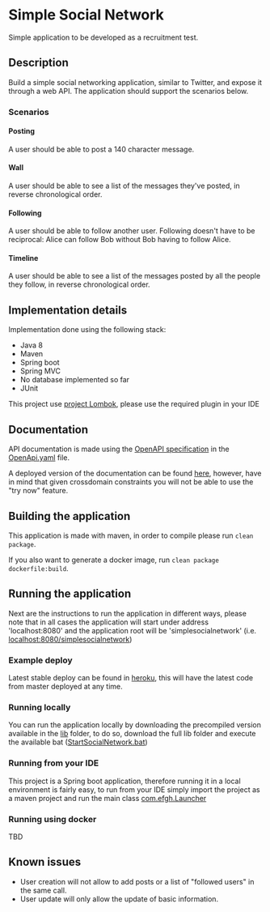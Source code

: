 # Simple Social Network
Simple application to be developed as a recruitment test.

## Description

Build a simple social networking application, similar to Twitter, and
expose it through a web API. The application should support the scenarios
below.

### Scenarios

#### Posting

A user should be able to post a 140 character message.

#### Wall

A user should be able to see a list of the messages they've posted, in reverse
chronological order.

#### Following

A user should be able to follow another user. Following doesn't have to be
reciprocal: Alice can follow Bob without Bob having to follow Alice.

#### Timeline

A user should be able to see a list of the messages posted by all the people
they follow, in reverse chronological order.

## Implementation details

Implementation done using the following stack:

* Java 8
* Maven
* Spring boot
* Spring MVC
* No database implemented so far
* JUnit

This project use [project Lombok](https://projectlombok.org/), please use the required plugin in your IDE

## Documentation
API documentation is made using the [OpenAPI specification](https://github.com/OAI/OpenAPI-Specification/blob/master/versions/3.0.0.md#schemaObject) in the [OpenApi.yaml](OpenApi.yaml) file.

A deployed version of the documentation can be found [here](https://app.swaggerhub.com/apis-docs/e311/SimpleSocialNetWork/1.0.0), however, have in mind that given crossdomain constraints you will not be able to use the "try now" feature.

## Building the application

This application is made with maven, in order to compile please run ``clean package``.

If you also want to generate a docker image, run ``clean package dockerfile:build``.

## Running the application
Next are the instructions to run the application in different ways, please note that in all cases the application will start under address 'localhost:8080' and the application root will be 'simplesocialnetwork' (i.e. [localhost:8080/simplesocialnetwork](localhost:8080/simplesocialnetwork))

### Example deploy

Latest stable deploy can be found in [heroku](https://efghnetwork.herokuapp.com/), this will have the latest code from master deployed at any time.

### Running locally

You can run the application locally by downloading the precompiled version available in the [lib](lib) folder, to do so, download the full lib folder and execute the available bat ([StartSocialNetwork.bat](lib/StartSocialNetwork.bat))

### Running from your IDE

This project is a Spring boot application, therefore running it in a local environment is fairly easy, to run from your IDE simply import the project as a maven project and run the main class [com.efgh.Launcher](src/main/java/com/efgh/Launcher.java)

### Running using docker

TBD

## Known issues

* User creation will not allow to add posts or a list of "followed users" in the same call.
* User update will only allow the update of basic information.

